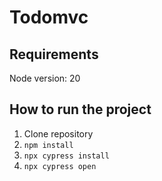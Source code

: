 # Todomvc

## Requirements
Node version: 20

## How to run the project
1. Clone repository
2. `npm install`
3. `npx cypress install`
4. `npx cypress open`


